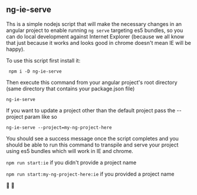 ## ng-ie-serve
Ths is a simple nodejs script that will make the necessary changes in an angular project to enable running ```ng serve``` targeting es5 bundles, so 
you can do local development against Internet Explorer (because we all know that just because it works and looks good in chrome doesn't mean
IE will be happy).

To use this script first install it:

``` npm i -D ng-ie-serve```

Then execute this command from your angular project's root directory (same directory that contains your package.json file)

```ng-ie-serve```

If you want to update a project other than the default project pass the --project param like so

```ng-ie-serve --project=my-ng-project-here```

You should see a success message once the script completes and you should be able to run this command to transpile and serve your project using es5 bundles which
will work in IE and chrome.

```npm run start:ie``` if you didn't provide a project name

```npm run start:my-ng-project-here:ie``` if you provided a project name

🦄 🍔
